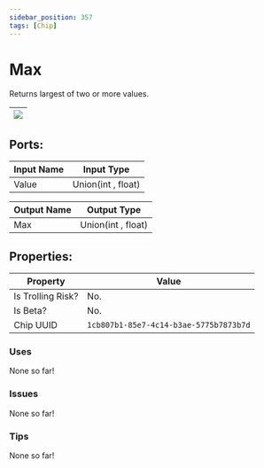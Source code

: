```yaml
---
sidebar_position: 357
tags: [Chip]
---
```


# Max


Returns largest of two or more values.

| ![](https://images-ext-2.discordapp.net/external/MPmIaQzlEPmgGWlgi-WxBBXt0Bjv_zWPkg1y1f_sy3s/https/www.recroomcircuits.com/image/circuit/absolute-value?width=206&height=108) |
|-----|

## Ports:

| Input Name | Input Type |
|-----------|-----------|
| Value | Union(int , float) |

| Output Name | Output Type |
|-----------|-----------|
| Max | Union(int , float) |

## Properties:

| Property  | Value |
|-------------------|-----------|
| Is Trolling Risk? | No. |
| Is Beta? | No. |
| Chip UUID | `1cb807b1-85e7-4c14-b3ae-5775b7873b7d` |

### Uses
None so far!

### Issues
None so far!

### Tips
None so far!
